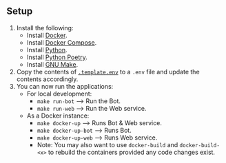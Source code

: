 ## Setup

1. Install the following:
    - Install [Docker](https://www.docker.com/).
    - Install [Docker Compose](https://docs.docker.com/compose/).
    - Install [Python](https://www.python.org/).
    - Install [Python Poetry](https://python-poetry.org/).
    - Install [GNU Make](https://www.gnu.org/software/make/).
1. Copy the contents of [`.template.env`](../.template.env) to a `.env` file and update 
    the contents accordingly.
1. You can now run the applications:
    - For local development:
        - `make run-bot` --> Run the Bot.
        - `make run-web` --> Run the Web service.
    - As a Docker instance:
        - `make docker-up` --> Runs Bot & Web service.
        - `make docker-up-bot` --> Runs Bot.
        - `make docker-up-web` --> Runs Web service.
        - Note: You may also want to use `docker-build` and `docker-build-<x>` to 
            rebuild the containers provided any code changes exist.